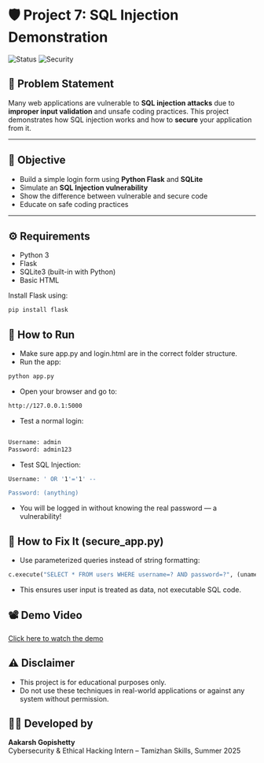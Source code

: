 # 🛡️ Project 7: SQL Injection Demonstration

![Status](https://img.shields.io/badge/Projects-7%2F8%20Completed-blue)
![Security](https://img.shields.io/badge/SQL--Injection-Vulnerable-red)

## 📌 Problem Statement

Many web applications are vulnerable to **SQL injection attacks** due to **improper input validation** and unsafe coding practices. This project demonstrates how SQL injection works and how to **secure** your application from it.

---

## 🎯 Objective

- Build a simple login form using **Python Flask** and **SQLite**
- Simulate an **SQL Injection vulnerability**
- Show the difference between vulnerable and secure code
- Educate on safe coding practices

---

## ⚙️ Requirements

- Python 3
- Flask
- SQLite3 (built-in with Python)
- Basic HTML

Install Flask using:

```bash
pip install flask
```

## 🚀 How to Run

- Make sure app.py and login.html are in the correct folder structure.
- Run the app:

```bash
python app.py
```

- Open your browser and go to:

``` bash
http://127.0.0.1:5000
```

- Test a normal login:

``` bash

Username: admin
Password: admin123

```

- Test SQL Injection:

``` bash
Username: ' OR '1'='1' --

Password: (anything)

```

- You will be logged in without knowing the real password — a vulnerability!

## 🔐 How to Fix It (secure_app.py)

- Use parameterized queries instead of string formatting:

```python
c.execute("SELECT * FROM users WHERE username=? AND password=?", (uname, pwd))
```

- This ensures user input is treated as data, not executable SQL code.

## 📽️ Demo Video

[Click here to watch the demo](https://www.youtube.com/watch?v=sFdt4u8zoFc)

## ⚠️ Disclaimer

- This project is for educational purposes only.
- Do not use these techniques in real-world applications or against any system without permission.

## 👨‍💻 Developed by

**Aakarsh Gopishetty**  
Cybersecurity & Ethical Hacking Intern – Tamizhan Skills, Summer 2025

